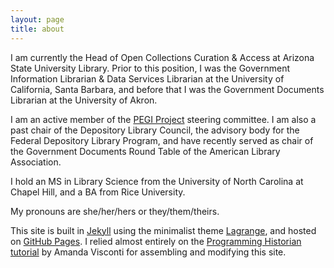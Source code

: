 ```yaml
---
layout: page
title: about
---
```

I am currently the Head of Open Collections Curation & Access at Arizona State University Library. Prior to this position, I was the Government Information Librarian & Data Services Librarian at the University of California, Santa Barbara, and before that I was the Government Documents Librarian at the University of Akron. 

I am an active member of the [PEGI Project](https://www.pegiproject.org/) steering committee. I am also a past chair of the Depository Library Council, the advisory body for the Federal Depository Library Program, and have recently served as chair of the Government Documents Round Table of the American Library Association. 

I hold an MS in Library Science from the University of North Carolina at Chapel Hill, and a BA from Rice University. 

My pronouns are she/her/hers or they/them/theirs.

This site is built in [Jekyll](https://jekyllrb.com/) using the minimalist theme [Lagrange](https://lenpaul.github.io/Lagrange/ "Lagrange, a minimalist Jekyll theme"), and hosted on [GitHub Pages](https://pages.github.com/). I relied almost entirely on the [Programming Historian tutorial](http://programminghistorian.org/lessons/building-static-sites-with-jekyll-github-pages "Building a static website with Jekyll and GitHub Pages") by Amanda Visconti for assembling and modifying this site.
